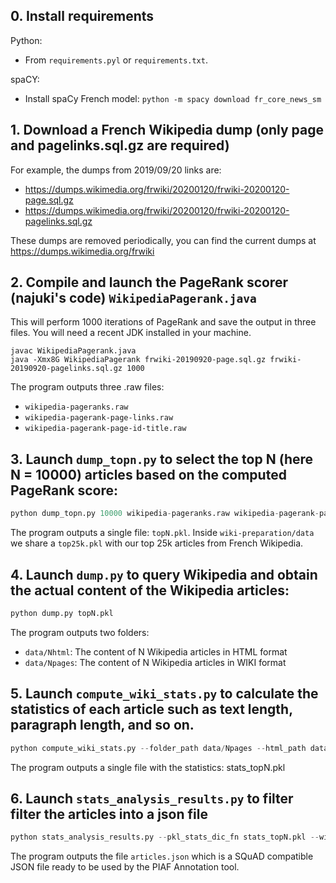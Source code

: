 

## 0. Install requirements 
Python: 
* From ```requirements.pyl``` or ```requirements.txt```.

spaCY:
* Install spaCy French model:
```python -m spacy download fr_core_news_sm```

## 1. Download a French Wikipedia dump (only page and pagelinks.sql.gz are required)

For example, the dumps from 2019/09/20 links are:
* https://dumps.wikimedia.org/frwiki/20200120/frwiki-20200120-page.sql.gz
* https://dumps.wikimedia.org/frwiki/20200120/frwiki-20200120-pagelinks.sql.gz

These dumps are removed periodically, you can find the current dumps at https://dumps.wikimedia.org/frwiki

## 2. Compile and launch the PageRank scorer (najuki's code) ```WikipediaPagerank.java```
This will perform 1000 iterations of PageRank and save the output in three files. You will need a recent JDK installed in your machine.

```shell
javac WikipediaPagerank.java
java -Xmx8G WikipediaPagerank frwiki-20190920-page.sql.gz frwiki-20190920-pagelinks.sql.gz 1000
```

The program outputs three .raw files:

* ```wikipedia-pageranks.raw```
* ```wikipedia-pagerank-page-links.raw```
* ```wikipedia-pagerank-page-id-title.raw```

## 3. Launch ```dump_topn.py``` to select the top N (here N = 10000) articles based on the computed PageRank score:
```python
python dump_topn.py 10000 wikipedia-pageranks.raw wikipedia-pagerank-page-id-title.raw output_path_wikipedia-pagerank-title.txt
```

The program outputs a single file: ```topN.pkl```. Inside ```wiki-preparation/data``` we share a ```top25k.pkl``` with our top 25k articles from French Wikipedia.

## 4. Launch ```dump.py``` to query Wikipedia and obtain the actual content of the Wikipedia articles:
```python
python dump.py topN.pkl
```

The program outputs two folders:
* ```data/Nhtml```: The content of N Wikipedia articles in HTML format
* ```data/Npages```: The content of N Wikipedia articles in WIKI format

## 5. Launch ```compute_wiki_stats.py``` to calculate the statistics of each article such as text length, paragraph length, and so on.
```python
python compute_wiki_stats.py --folder_path data/Npages --html_path data/Nhtml --output_dic_fn stats_topN.pkl
``` 

The program outputs a single file with the statistics: stats_topN.pkl

## 6. Launch ```stats_analysis_results.py``` to filter filter the articles into a json file
```python
python stats_analysis_results.py --pkl_stats_dic_fn stats_topN.pkl --wiki_path data/Npages --html_path Nhtml --output_json_article_fn articles.json --min_paragraphs 5 --min_len_paragraphs 500 --max_len_paragraphs 1000 
```

The program outputs the file ```articles.json``` which is a SQuAD compatible JSON file ready to be used by the PIAF Annotation tool.